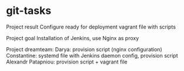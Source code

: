 # git-tasks

Project result
Configure ready for deployment vagrant file with scripts

Project goal 
Installation of Jenkins, use Nginx as proxy

Project dreamteam:
Darya: provision script (nginx configuration)
Constantine: systemd file with Jenkins daemon config, provision script
Alexandr Patapniou: provision script + vagrant file
